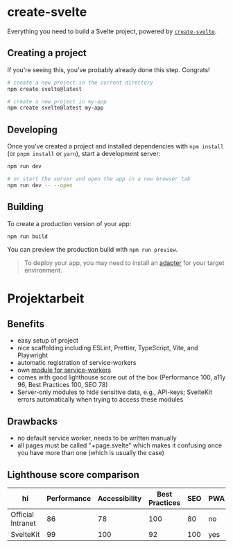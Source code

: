 # create-svelte

Everything you need to build a Svelte project, powered by [`create-svelte`](https://github.com/sveltejs/kit/tree/master/packages/create-svelte).

## Creating a project

If you're seeing this, you've probably already done this step. Congrats!

```bash
# create a new project in the current directory
npm create svelte@latest

# create a new project in my-app
npm create svelte@latest my-app
```

## Developing

Once you've created a project and installed dependencies with `npm install` (or `pnpm install` or `yarn`), start a development server:

```bash
npm run dev

# or start the server and open the app in a new browser tab
npm run dev -- --open
```

## Building

To create a production version of your app:

```bash
npm run build
```

You can preview the production build with `npm run preview`.

> To deploy your app, you may need to install an [adapter](https://kit.svelte.dev/docs/adapters) for your target environment.

# Projektarbeit

## Benefits

- easy setup of project
- nice scaffolding including ESLint, Prettier, TypeScript, Vite, and Playwright
- automatic registration of service-workers
- own [module for service-workers](https://kit.svelte.dev/docs/modules#$service-worker)
- comes with good lighthouse score out of the box (Performance 100, a11y 96, Best Practices 100, SEO 78)
- Server-only modules to hide sensitive data, e.g., API-keys; SvelteKit errors automatically when trying to access these modules

## Drawbacks

- no default service worker, needs to be written manually
- all pages must be called "+page.svelte" which makes it confusing once you have more than one (which is usually the case)

## Lighthouse score comparison

| hi                | Performance | Accessibility | Best Practices | SEO | PWA |
| ----------------- | ----------- | ------------- | -------------- | --- | --- |
| Official Intranet | 86          | 78            | 100            | 80  | no  |
| SvelteKit         | 99          | 100           | 92             | 100 | yes |
